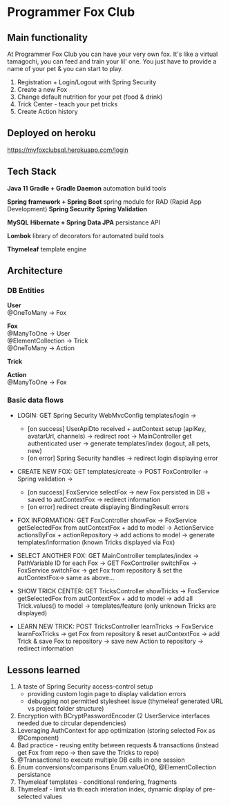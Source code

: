 # Programmer Fox Club

## Main functionality
At Programmer Fox Club you can have your very own fox. It's like a virtual tamagochi, you can feed and train your lil' one. 
You just have to provide a name of your pet & you can start to play.

1. Registration + Login/Logout with Spring Security
2. Create a new Fox
3. Change default nutrition for your pet (food & drink)
4. Trick Center - teach your pet tricks
5. Create Action history


## Deployed on heroku
https://myfoxclubsql.herokuapp.com/login


## Tech Stack
**Java 11**
**Gradle + Gradle Daemon**
automation build tools

**Spring framework + Spring Boot**
spring module for RAD (Rapid App Development)
**Spring Security**
**Spring Validation**

**MySQL**
**Hibernate + Spring Data JPA**
persistance API

**Lombok**
library of decorators for automated build tools

**Thymeleaf**
template engine


## Architecture
### DB Entities
**User**\
@OneToMany -> Fox

**Fox**\
@ManyToOne -> User\
@ElementCollection -> Trick\
@OneToMany -> Action

**Trick**

**Action**\
@ManyToOne -> Fox


### Basic data flows
* LOGIN: GET Spring Security WebMvcConfig templates/login ->
  - [on success] UserApiDto received + autContext setup (apiKey, avatarUrl, channels) -> redirect root ->
  MainController get authenticated user -> generate templates/index (logout, all pets, new)
  - [on error] Spring Security handles -> redirect login displaying error

* CREATE NEW FOX: GET templates/create -> POST FoxController -> Spring validation ->
  - [on success] FoxService selectFox -> new Fox persisted in DB + saved to autContextFox -> redirect information
  - [on error] redirect create displaying BindingResult errors

* FOX INFORMATION: GET FoxController showFox -> FoxService getSelectedFox from autContextFox  + add to model 
-> ActionService actionsByFox + actionRepository -> add actions to model -> generate templates/information (known Tricks displayed via Fox)

* SELECT ANOTHER FOX: GET MainController templates/index -> PathVariable ID for each Fox -> GET FoxController switchFox
-> FoxService switchFox -> get Fox from repository & set the autContextFox-> same as above...

* SHOW TRICK CENTER: GET TricksController showTricks -> FoxService getSelectedFox from autContextFox + add to model 
-> add all Trick.values() to model -> templates/feature (only unknown Tricks are displayed)

* LEARN NEW TRICK: POST TricksController learnTricks -> FoxService learnFoxTricks -> get Fox from repository & reset autContextFox
-> add Trick & save Fox to repository -> save new Action to repository -> redirect information


## Lessons learned  
1. A taste of Spring Security access-control setup
   - providing custom login page to display validation errors
   - debugging not permitted stylesheet issue (thymeleaf generated URL vs project folder structure)
2. Encryption with BCryptPasswordEncoder (2 UserService interfaces needed due to circular dependencies)
3. Leveraging AuthContext for app optimization (storing selected Fox as @Component)
4. Bad practice - reusing entity between requests & transactions (instead get Fox from repo -> then save the Tricks to repo)
5. @Transactional to execute multiple DB calls in one session
6. Enum conversions/comparisons Enum.valueOf(), @ElementCollection persistance
7. Thymeleaf templates - conditional rendering, fragments
8. Thymeleaf - limit via th:each interation index, dynamic display of pre-selected values
